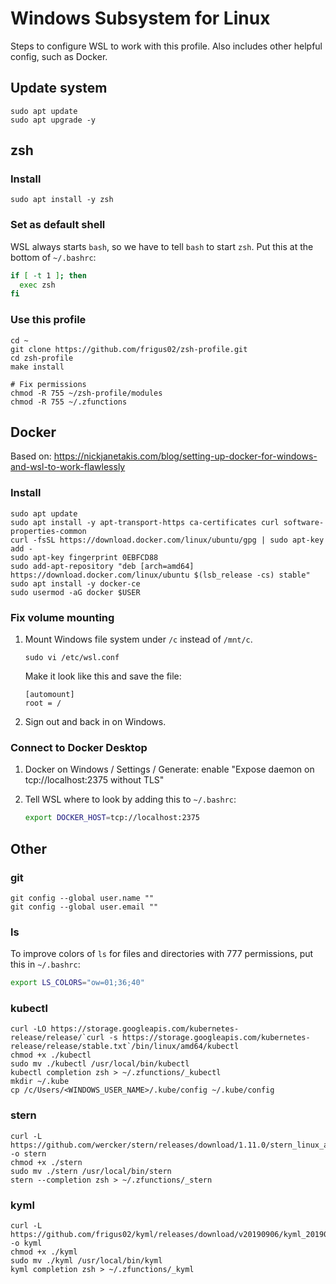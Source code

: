 # Windows Subsystem for Linux

Steps to configure WSL to work with this profile. Also includes other helpful config, such as Docker.

## Update system

```
sudo apt update
sudo apt upgrade -y
```

## zsh

### Install

```
sudo apt install -y zsh
```

### Set as default shell

WSL always starts `bash`, so we have to tell `bash` to start `zsh`. Put this at the bottom of `~/.bashrc`:

```sh
if [ -t 1 ]; then
  exec zsh
fi
```

### Use this profile

```
cd ~
git clone https://github.com/frigus02/zsh-profile.git
cd zsh-profile
make install

# Fix permissions
chmod -R 755 ~/zsh-profile/modules
chmod -R 755 ~/.zfunctions
```

## Docker

Based on: https://nickjanetakis.com/blog/setting-up-docker-for-windows-and-wsl-to-work-flawlessly

### Install

```
sudo apt update
sudo apt install -y apt-transport-https ca-certificates curl software-properties-common
curl -fsSL https://download.docker.com/linux/ubuntu/gpg | sudo apt-key add -
sudo apt-key fingerprint 0EBFCD88
sudo add-apt-repository "deb [arch=amd64] https://download.docker.com/linux/ubuntu $(lsb_release -cs) stable"
sudo apt install -y docker-ce
sudo usermod -aG docker $USER
```

### Fix volume mounting

1. Mount Windows file system under `/c` instead of `/mnt/c`.

   ```
   sudo vi /etc/wsl.conf
   ```

   Make it look like this and save the file:

   ```
   [automount]
   root = /
   ```

2. Sign out and back in on Windows.

### Connect to Docker Desktop

1. Docker on Windows / Settings / Generate: enable "Expose daemon on tcp://localhost:2375 without TLS"

2. Tell WSL where to look by adding this to `~/.bashrc`:

   ```sh
   export DOCKER_HOST=tcp://localhost:2375
   ```

## Other

### git

```
git config --global user.name ""
git config --global user.email ""
```

### ls

To improve colors of `ls` for files and directories with 777 permissions, put this in `~/.bashrc`:

```sh
export LS_COLORS="ow=01;36;40"
```

### kubectl

```
curl -LO https://storage.googleapis.com/kubernetes-release/release/`curl -s https://storage.googleapis.com/kubernetes-release/release/stable.txt`/bin/linux/amd64/kubectl
chmod +x ./kubectl
sudo mv ./kubectl /usr/local/bin/kubectl
kubectl completion zsh > ~/.zfunctions/_kubectl
mkdir ~/.kube
cp /c/Users/<WINDOWS_USER_NAME>/.kube/config ~/.kube/config
```

### stern

```
curl -L https://github.com/wercker/stern/releases/download/1.11.0/stern_linux_amd64 -o stern
chmod +x ./stern
sudo mv ./stern /usr/local/bin/stern
stern --completion zsh > ~/.zfunctions/_stern
```

### kyml

```
curl -L https://github.com/frigus02/kyml/releases/download/v20190906/kyml_20190906_linux_amd64 -o kyml
chmod +x ./kyml
sudo mv ./kyml /usr/local/bin/kyml
kyml completion zsh > ~/.zfunctions/_kyml
```
